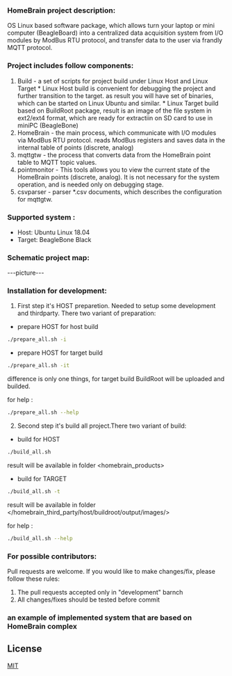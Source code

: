 
### HomeBrain project description:

OS Linux based software package, which allows turn your laptop or mini computer (BeagleBoard) into a centralized 
data acquisition system from I/O modules by ModBus RTU protocol, and transfer data to the user via frandly MQTT protocol.

### Project includes follow components:

1. Build        - a set of scripts for project build under Linux Host and Linux Target
                   * Linux Host build is convenient for debugging the project and further transition to the target.
                     as result you will have set of binaries, which can be started on Linux Ubuntu and similar.
                   * Linux Target build based on BuildRoot package, result is an image of the file system
                     in ext2/ext4 format, which are ready for extractiin on SD card to use in miniPC (BeagleBone)
2. HomeBrain    - the main process, which communicate with I/O modules via ModBus RTU protocol.
                  reads ModBus registers and saves data in the internal table of points (discrete, analog)
3. mqttgtw      - the process that converts data from the HomeBrain point table to MQTT topic values.
4. pointmonitor - This tools allows you to view the current state of the HomeBrain points (discrete, analog). 
                  It is not necessary for the system operation, and is needed only on debugging stage.
5. csvparser    - parser *.csv documents, which describes the configuration for mqttgtw.


### Supported system :

*   Host: Ubuntu Linux 18.04 
*   Target: BeagleBone Black 

### Schematic project map:

---picture---


### Installation for development:

1.   First step it's HOST preparetion. Needed to setup some development and thirdparty. There two variant of preparation:

-   prepare HOST for host build
```bash
./prepare_all.sh -i
```

-   prepare HOST for target build
```bash
./prepare_all.sh -it
```
difference is only one things, for target build BuildRoot will be uploaded and builded.

for help :
```bash
./prepare_all.sh --help
```

2.   Second step it's build all project.There two variant of build:

-   build for HOST
```bash
./build_all.sh
```
result will be available in folder <homebrain_products>

-   build for TARGET
```bash
./build_all.sh -t
```
result will be available in folder </homebrain_third_party/host/buildroot/output/images/>

for help :
```bash
./build_all.sh --help
```

### For possible contributors:

Pull requests are welcome.
If you would like to make changes/fix, please follow these rules:

1. The pull requests accepted only in "development" barnch
2. All changes/fixes should be tested before commit


### an example of implemented system that are based on HomeBrain complex

## License
[MIT](https://choosealicense.com/licenses/mit/)